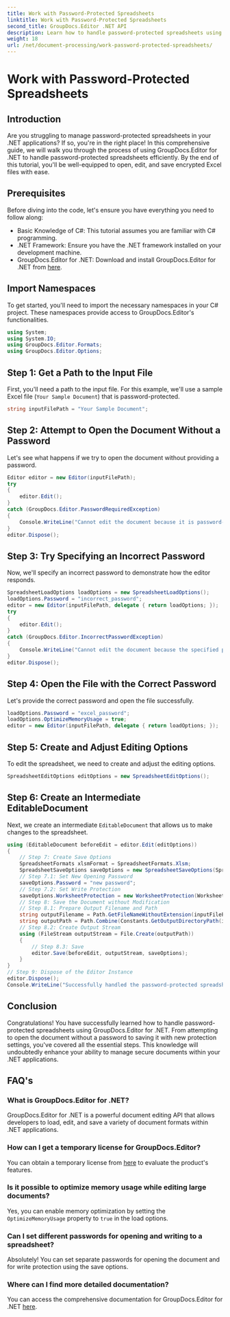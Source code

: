 ```yaml
---
title: Work with Password-Protected Spreadsheets
linktitle: Work with Password-Protected Spreadsheets
second_title: GroupDocs.Editor .NET API
description: Learn how to handle password-protected spreadsheets using GroupDocs.Editor for .NET. This detailed guide walks you through opening to saving secure Excel files.
weight: 18
url: /net/document-processing/work-password-protected-spreadsheets/
---
```


# Work with Password-Protected Spreadsheets

## Introduction
Are you struggling to manage password-protected spreadsheets in your .NET applications? If so, you're in the right place! In this comprehensive guide, we will walk you through the process of using GroupDocs.Editor for .NET to handle password-protected spreadsheets efficiently. By the end of this tutorial, you'll be well-equipped to open, edit, and save encrypted Excel files with ease.
## Prerequisites
Before diving into the code, let's ensure you have everything you need to follow along:
- Basic Knowledge of C#: This tutorial assumes you are familiar with C# programming.
- .NET Framework: Ensure you have the .NET framework installed on your development machine.
- GroupDocs.Editor for .NET: Download and install GroupDocs.Editor for .NET from [here](https://releases.groupdocs.com/editor/net/).
## Import Namespaces
To get started, you'll need to import the necessary namespaces in your C# project. These namespaces provide access to GroupDocs.Editor's functionalities.
```csharp
using System;
using System.IO;
using GroupDocs.Editor.Formats;
using GroupDocs.Editor.Options;
```
## Step 1: Get a Path to the Input File
First, you'll need a path to the input file. For this example, we'll use a sample Excel file (`Your Sample Document`) that is password-protected.
```csharp
string inputFilePath = "Your Sample Document";
```
## Step 2: Attempt to Open the Document Without a Password
Let's see what happens if we try to open the document without providing a password.
```csharp
Editor editor = new Editor(inputFilePath);
try
{
    editor.Edit();
}
catch (GroupDocs.Editor.PasswordRequiredException)
{
    Console.WriteLine("Cannot edit the document because it is password-protected. A password is required.");
}
editor.Dispose();
```
## Step 3: Try Specifying an Incorrect Password
Now, we'll specify an incorrect password to demonstrate how the editor responds.
```csharp
SpreadsheetLoadOptions loadOptions = new SpreadsheetLoadOptions();
loadOptions.Password = "incorrect_password";
editor = new Editor(inputFilePath, delegate { return loadOptions; });
try
{
    editor.Edit();
}
catch (GroupDocs.Editor.IncorrectPasswordException)
{
    Console.WriteLine("Cannot edit the document because the specified password is incorrect.");
}
editor.Dispose();
```
## Step 4: Open the File with the Correct Password
Let's provide the correct password and open the file successfully.
```csharp
loadOptions.Password = "excel_password";
loadOptions.OptimizeMemoryUsage = true;
editor = new Editor(inputFilePath, delegate { return loadOptions; });
```
## Step 5: Create and Adjust Editing Options
To edit the spreadsheet, we need to create and adjust the editing options.
```csharp
SpreadsheetEditOptions editOptions = new SpreadsheetEditOptions();
```
## Step 6: Create an Intermediate EditableDocument
Next, we create an intermediate `EditableDocument` that allows us to make changes to the spreadsheet.
```csharp
using (EditableDocument beforeEdit = editor.Edit(editOptions))
{
    // Step 7: Create Save Options
    SpreadsheetFormats xlsmFormat = SpreadsheetFormats.Xlsm;
    SpreadsheetSaveOptions saveOptions = new SpreadsheetSaveOptions(SpreadsheetFormats.Xlsm);
    // Step 7.1: Set New Opening Password
    saveOptions.Password = "new password";
    // Step 7.2: Set Write Protection
    saveOptions.WorksheetProtection = new WorksheetProtection(WorksheetProtectionType.All, "write password");
    // Step 8: Save the Document without Modification
    // Step 8.1: Prepare Output Filename and Path
    string outputFilename = Path.GetFileNameWithoutExtension(inputFilePath) + "." + xlsmFormat.Extension;
    string outputPath = Path.Combine(Constants.GetOutputDirectoryPath(inputFilePath), outputFilename);
    // Step 8.2: Create Output Stream
    using (FileStream outputStream = File.Create(outputPath))
    {
        // Step 8.3: Save
        editor.Save(beforeEdit, outputStream, saveOptions);
    }
}
// Step 9: Dispose of the Editor Instance
editor.Dispose();
Console.WriteLine("Successfully handled the password-protected spreadsheet. Editor instance has been disposed: {0}", editor.IsDisposed ? "Yes" : "No");
```
## Conclusion
Congratulations! You have successfully learned how to handle password-protected spreadsheets using GroupDocs.Editor for .NET. From attempting to open the document without a password to saving it with new protection settings, you've covered all the essential steps. This knowledge will undoubtedly enhance your ability to manage secure documents within your .NET applications.
## FAQ's
### What is GroupDocs.Editor for .NET?
GroupDocs.Editor for .NET is a powerful document editing API that allows developers to load, edit, and save a variety of document formats within .NET applications.
### How can I get a temporary license for GroupDocs.Editor?
You can obtain a temporary license from [here](https://purchase.groupdocs.com/temporary-license/) to evaluate the product's features.
### Is it possible to optimize memory usage while editing large documents?
Yes, you can enable memory optimization by setting the `OptimizeMemoryUsage` property to `true` in the load options.
### Can I set different passwords for opening and writing to a spreadsheet?
Absolutely! You can set separate passwords for opening the document and for write protection using the save options.
### Where can I find more detailed documentation?
You can access the comprehensive documentation for GroupDocs.Editor for .NET [here](https://tutorials.groupdocs.com/editor/net/).
